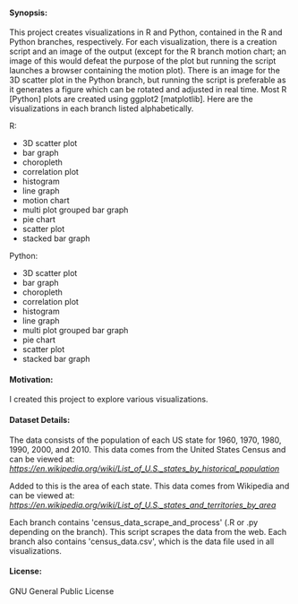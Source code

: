 #### Synopsis:
This project creates visualizations in R and Python, contained in the R and Python branches, respectively. 
For each visualization, there is a creation script and an image of the output
(except for the R branch motion chart; an image of this would defeat the purpose of the plot but running the script launches a browser
containing the motion plot).
There is an image for the 3D scatter plot in the Python branch, but running the script is preferable as it generates a figure which can be rotated and adjusted in real time.
Most R [Python] plots are created using ggplot2 [matplotlib].
Here are the visualizations in each branch listed alphabetically.

R:
- 3D scatter plot
- bar graph
- choropleth
- correlation plot
- histogram
- line graph
- motion chart
- multi plot grouped bar graph
- pie chart
- scatter plot
- stacked bar graph

Python:
- 3D scatter plot
- bar graph
- choropleth
- correlation plot
- histogram
- line graph
- multi plot grouped bar graph
- pie chart
- scatter plot
- stacked bar graph

#### Motivation:
I created this project to explore various visualizations.

#### Dataset Details:
The data consists of the population of each US state for 1960, 1970, 1980, 1990, 2000, and 2010.
This data comes from the United States Census and can be viewed at:
*https://en.wikipedia.org/wiki/List_of_U.S._states_by_historical_population*

Added to this is the area of each state. This data comes from Wikipedia and can be viewed at:
*https://en.wikipedia.org/wiki/List_of_U.S._states_and_territories_by_area*

Each branch contains 'census_data_scrape_and_process' (.R or .py depending on the branch).
This script scrapes the data from the web. 
Each branch also contains 'census_data.csv', which is the data file used in all visualizations.

#### License:
GNU General Public License
